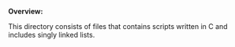 **Overview:**

This directory consists of files that contains scripts written in C and includes singly linked lists.
